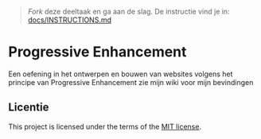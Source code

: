 > _Fork_ deze deeltaak en ga aan de slag. De instructie vind je in: [docs/INSTRUCTIONS.md](docs/INSTRUCTIONS.md)

# Progressive Enhancement

Een oefening in het ontwerpen en bouwen van websites volgens het principe van Progressive Enhancement zie mijn wiki voor mijn bevindingen

## Licentie

This project is licensed under the terms of the [MIT license](./LICENSE).
